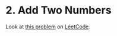 # 2. Add Two Numbers

Look at [this problem](https://leetcode.com/problems/add-two-numbers/) on [LeetCode](https://leetcode.com/).
